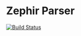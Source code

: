 Zephir Parser
=============
[![Build Status](https://travis-ci.org/zephir-lang/parser.svg?branch=master)](https://travis-ci.org/zephir-lang/parser)
